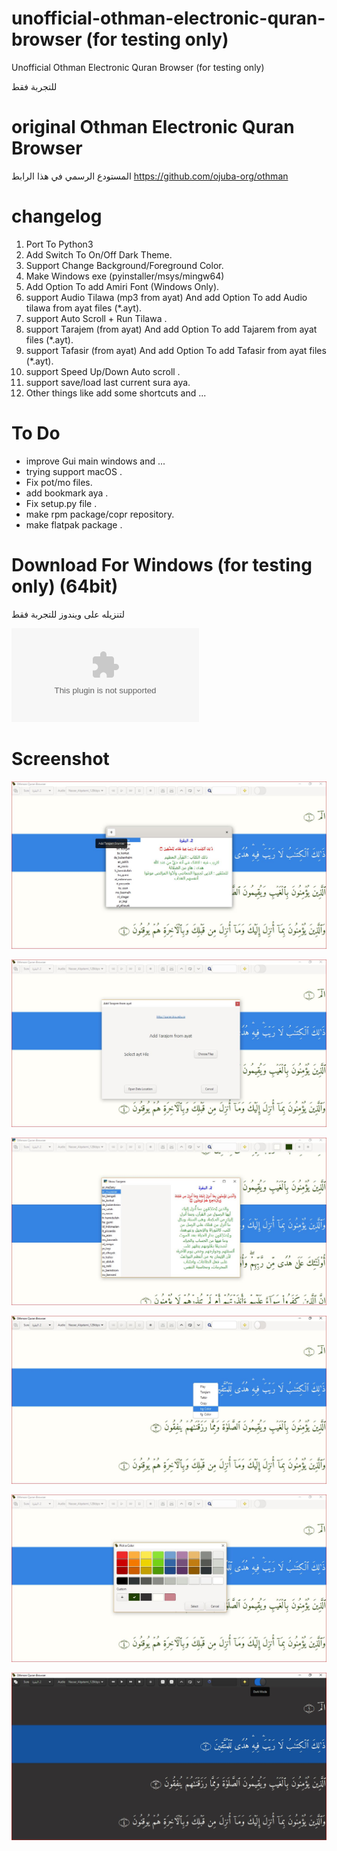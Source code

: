 # unofficial-othman-electronic-quran-browser  (for testing only)
Unofficial Othman Electronic Quran Browser (for testing only)

للتجربة فقط


# original Othman Electronic Quran Browser
المستودع الرسمي في هذا الرابط
https://github.com/ojuba-org/othman


# changelog 
  1.  Port To Python3
  2.  Add Switch To On/Off Dark Theme.
  3.  Support Change Background/Foreground Color.
  4.  Make Windows exe (pyinstaller/msys/mingw64)
  5.  Add Option To add Amiri Font (Windows Only).
  6.  support Audio Tilawa (mp3 from ayat) And add Option To add Audio tilawa from ayat files (*.ayt).
  7.  support Auto Scroll + Run Tilawa  .
  8.  support Tarajem (from ayat) And add Option To add Tajarem  from ayat files (*.ayt). 
  9.  support Tafasir (from ayat) And add Option To add Tafasir  from ayat files (*.ayt).
  10. support Speed Up/Down Auto scroll .
  11. support save/load last current sura aya.
  12. Other things like add some shortcuts and ...
  
# To Do 
 * improve Gui main windows and ...
 * trying support macOS .
 * Fix pot/mo files.
 * add bookmark aya .
 * Fix setup.py file .
 * make rpm package/copr repository.
 * make flatpak package .
 
# Download For Windows (for testing only) (64bit)

لتنزيله على ويندوز للتجربة فقط

![Download](https://github.com/yucefsourani/unofficial-othman-electronic-quran-browser/releases/download/0.3.0beta/othman-setup.exe "Screenshot")

# Screenshot

![Alt text](https://raw.githubusercontent.com/yucefsourani/unofficial-othman-electronic-quran-browser/master/Capture1.JPG "Screenshot")

![Alt text](https://raw.githubusercontent.com/yucefsourani/unofficial-othman-electronic-quran-browser/master/Capture2.JPG "Screenshot")

![Alt text](https://raw.githubusercontent.com/yucefsourani/unofficial-othman-electronic-quran-browser/master/Capture3.JPG "Screenshot")

![Alt text](https://raw.githubusercontent.com/yucefsourani/unofficial-othman-electronic-quran-browser/master/Capture4.JPG "Screenshot")

![Alt text](https://raw.githubusercontent.com/yucefsourani/unofficial-othman-electronic-quran-browser/master/Capture6.JPG "Screenshot")

![Alt text](https://raw.githubusercontent.com/yucefsourani/unofficial-othman-electronic-quran-browser/master/Capture7.JPG "Screenshot")
